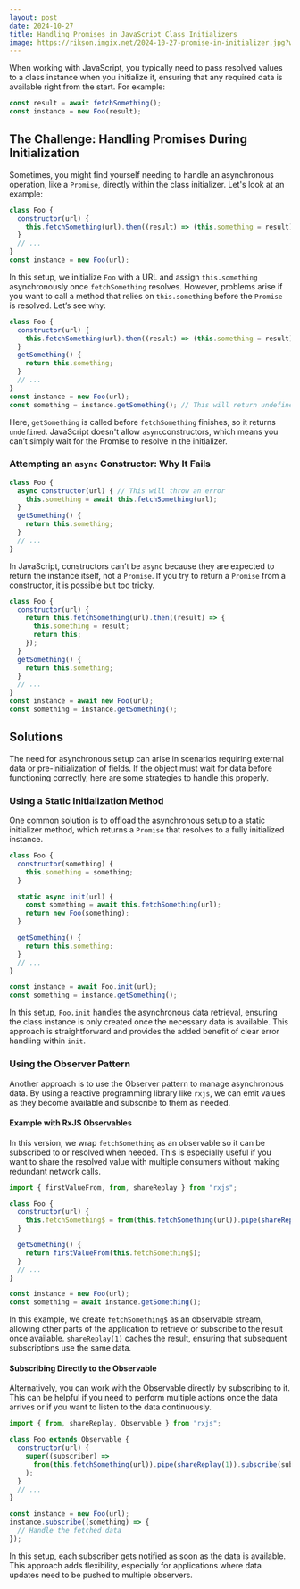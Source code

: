 ```yaml
---
layout: post
date: 2024-10-27
title: Handling Promises in JavaScript Class Initializers
image: https://rikson.imgix.net/2024-10-27-promise-in-initializer.jpg?w=856
---
```


When working with JavaScript, you typically need to pass resolved values to a class instance when you initialize it, ensuring that any required data is available right from the start. For example:

```javascript
const result = await fetchSomething();
const instance = new Foo(result);
```

## The Challenge: Handling Promises During Initialization

Sometimes, you might find yourself needing to handle an asynchronous operation, like a `Promise`, directly within the class initializer. Let's look at an example:

```javascript
class Foo {
  constructor(url) {
    this.fetchSomething(url).then((result) => (this.something = result));
  }
  // ...
}
const instance = new Foo(url);
```

In this setup, we initialize `Foo` with a URL and assign `this.something` asynchronously once `fetchSomething` resolves. However, problems arise if you want to call a method that relies on `this.something` before the `Promise` is resolved. Let’s see why:

```javascript
class Foo {
  constructor(url) {
    this.fetchSomething(url).then((result) => (this.something = result));
  }
  getSomething() {
    return this.something;
  }
  // ...
}
const instance = new Foo(url);
const something = instance.getSomething(); // This will return undefined
```

Here, `getSomething` is called before `fetchSomething` finishes, so it returns `undefined`. JavaScript doesn't allow `async`constructors, which means you can’t simply wait for the Promise to resolve in the initializer.

### Attempting an `async` Constructor: Why It Fails

```javascript
class Foo {
  async constructor(url) { // This will throw an error
    this.something = await this.fetchSomething(url);
  }
  getSomething() {
    return this.something;
  }
  // ...
}
```

In JavaScript, constructors can’t be `async` because they are expected to return the instance itself, not a `Promise`. If you try to return a `Promise` from a constructor, it is possible but too tricky.

```javascript
class Foo {
  constructor(url) {
    return this.fetchSomething(url).then((result) => {
      this.something = result;
      return this;
    });
  }
  getSomething() {
    return this.something;
  }
  // ...
}
const instance = await new Foo(url);
const something = instance.getSomething();
```

## Solutions

The need for asynchronous setup can arise in scenarios requiring external data or pre-initialization of fields. If the object must wait for data before functioning correctly, here are some strategies to handle this properly.

### Using a Static Initialization Method

One common solution is to offload the asynchronous setup to a static initializer method, which returns a `Promise` that resolves to a fully initialized instance.

```javascript
class Foo {
  constructor(something) {
    this.something = something;
  }

  static async init(url) {
    const something = await this.fetchSomething(url);
    return new Foo(something);
  }

  getSomething() {
    return this.something;
  }
  // ...
}

const instance = await Foo.init(url);
const something = instance.getSomething();
```

In this setup, `Foo.init` handles the asynchronous data retrieval, ensuring the class instance is only created once the necessary data is available. This approach is straightforward and provides the added benefit of clear error handling within `init`.

### Using the Observer Pattern

Another approach is to use the Observer pattern to manage asynchronous data. By using a reactive programming library like `rxjs`, we can emit values as they become available and subscribe to them as needed.

#### Example with RxJS Observables

In this version, we wrap `fetchSomething` as an observable so it can be subscribed to or resolved when needed. This is especially useful if you want to share the resolved value with multiple consumers without making redundant network calls.

```javascript
import { firstValueFrom, from, shareReplay } from "rxjs";

class Foo {
  constructor(url) {
    this.fetchSomething$ = from(this.fetchSomething(url)).pipe(shareReplay(1));
  }

  getSomething() {
    return firstValueFrom(this.fetchSomething$);
  }
  // ...
}

const instance = new Foo(url);
const something = await instance.getSomething();
```

In this example, we create `fetchSomething$` as an observable stream, allowing other parts of the application to retrieve or subscribe to the result once available. `shareReplay(1)` caches the result, ensuring that subsequent subscriptions use the same data.

#### Subscribing Directly to the Observable

Alternatively, you can work with the Observable directly by subscribing to it. This can be helpful if you need to perform multiple actions once the data arrives or if you want to listen to the data continuously.

```javascript
import { from, shareReplay, Observable } from "rxjs";

class Foo extends Observable {
  constructor(url) {
    super((subscriber) =>
      from(this.fetchSomething(url)).pipe(shareReplay(1)).subscribe(subscriber),
    );
  }
  // ...
}

const instance = new Foo(url);
instance.subscribe((something) => {
  // Handle the fetched data
});
```

In this setup, each subscriber gets notified as soon as the data is available. This approach adds flexibility, especially for applications where data updates need to be pushed to multiple observers.
